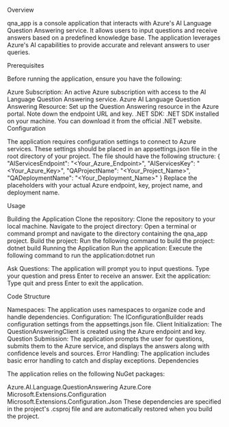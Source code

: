 Overview

qna_app is a console application that interacts with Azure's AI Language Question Answering service. It allows users to input questions and receive answers based on a predefined knowledge base. The application leverages Azure's AI capabilities to provide accurate and relevant answers to user queries.

Prerequisites

Before running the application, ensure you have the following:

Azure Subscription: An active Azure subscription with access to the AI Language Question Answering service.
Azure AI Language Question Answering Resource: Set up the Question Answering resource in the Azure portal. Note down the endpoint URL and key.
.NET SDK: .NET SDK installed on your machine. You can download it from the official .NET website.
Configuration

The application requires configuration settings to connect to Azure services. These settings should be placed in an appsettings.json file in the root directory of your project.
The file should have the following structure:
{
  "AIServicesEndpoint": "<Your_Azure_Endpoint>",
  "AIServicesKey": "<Your_Azure_Key>",
  "QAProjectName": "<Your_Project_Name>",
  "QADeploymentName": "<Your_Deployment_Name>"
}
Replace the placeholders with your actual Azure endpoint, key, project name, and deployment name.

Usage

Building the Application
Clone the repository: Clone the repository to your local machine.
Navigate to the project directory: Open a terminal or command prompt and navigate to the directory containing the qna_app project.
Build the project: Run the following command to build the project: dotnet build
Running the Application
Run the application: Execute the following command to run the application:dotnet run

Ask Questions: The application will prompt you to input questions. Type your question and press Enter to receive an answer.
Exit the application: Type quit and press Enter to exit the application.

Code Structure

Namespaces: The application uses namespaces to organize code and handle dependencies.
Configuration: The IConfigurationBuilder reads configuration settings from the appsettings.json file.
Client Initialization: The QuestionAnsweringClient is created using the Azure endpoint and key.
Question Submission: The application prompts the user for questions, submits them to the Azure service, and displays the answers along with confidence levels and sources.
Error Handling: The application includes basic error handling to catch and display exceptions.
Dependencies

The application relies on the following NuGet packages:

Azure.AI.Language.QuestionAnswering
Azure.Core
Microsoft.Extensions.Configuration
Microsoft.Extensions.Configuration.Json
These dependencies are specified in the project's .csproj file and are automatically restored when you build the project.
